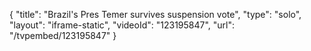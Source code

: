 {
    "title": "Brazil's Pres Temer survives suspension vote",
    "type": "solo",
    "layout": "iframe-static",
    "videoId": "123195847",
    "url": "\/tvpembed\/123195847"
}